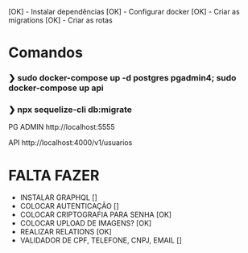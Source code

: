 [OK] - Instalar dependências
[OK] - Configurar docker
[OK] - Criar as migrations
[OK] - Criar as rotas

# Comandos
### ❯ sudo docker-compose up -d postgres pgadmin4; sudo docker-compose up api
### ❯ npx sequelize-cli db:migrate

PG ADMIN
http://localhost:5555

API
http://localhost:4000/v1/usuarios

# FALTA FAZER
- INSTALAR GRAPHQL []
- COLOCAR AUTENTICAÇÃO []
- COLOCAR CRIPTOGRAFIA PARA SENHA [OK]
- COLOCAR UPLOAD DE IMAGENS? [OK]
- REALIZAR RELATIONS [OK]
- VALIDADOR DE CPF, TELEFONE, CNPJ, EMAIL []
